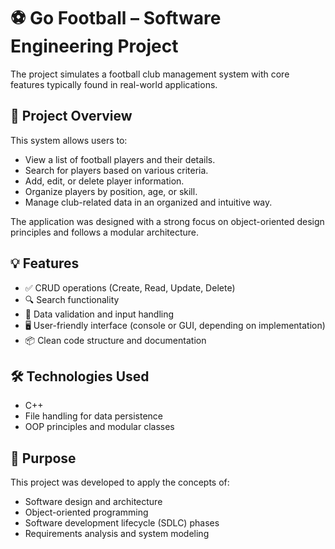 # ⚽ Go Football – Software Engineering Project

The project simulates a football club management system with core features typically found in real-world applications.

## 🚀 Project Overview

This system allows users to:

- View a list of football players and their details.
- Search for players based on various criteria.
- Add, edit, or delete player information.
- Organize players by position, age, or skill.
- Manage club-related data in an organized and intuitive way.

The application was designed with a strong focus on object-oriented design principles and follows a modular architecture.

## 💡 Features

- ✅ CRUD operations (Create, Read, Update, Delete)
- 🔍 Search functionality
- 🧠 Data validation and input handling
- 🖥️ User-friendly interface (console or GUI, depending on implementation)
- 📦 Clean code structure and documentation

## 🛠️ Technologies Used

- C++
- File handling for data persistence
- OOP principles and modular classes

## 🎯 Purpose

This project was developed to apply the concepts of:

- Software design and architecture
- Object-oriented programming
- Software development lifecycle (SDLC) phases
- Requirements analysis and system modeling

